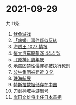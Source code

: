 # 2021-09-29
  共 11条

  <!-- BEGIN -->
  <!-- 最后更新时间:Wed Sep 29 2021 11:08:59 GMT+0000 (Coordinated Universal Time) -->
  1. [鱿鱼游戏](https://www.zhihu.com/search?q=鱿鱼游戏)
1. [「病媛」事件疑似反转](https://www.zhihu.com/search?q=病媛)
1. [海贼王 1027 情报](https://www.zhihu.com/search?q=海贼王)
1. [恒大汽车股飙涨 44.4 %](https://www.zhihu.com/search?q=恒大)
1. [《原神》周年庆](https://www.zhihu.com/search?q=原神)
1. [地窖囚禁性侵罪犯被执行死刑](https://www.zhihu.com/search?q=地窖囚禁)
1. [公牛集团被罚近 3 亿](https://www.zhihu.com/search?q=公牛集团)
1. [珠海航展](https://www.zhihu.com/search?q=珠海航展)
1. [特斯拉数据储存在中国](https://www.zhihu.com/search?q=特斯拉数据)
1. [刀剑神域手游删号](https://www.zhihu.com/search?q=刀剑神域手游)
1. [岸田文雄将出任日本首相](https://www.zhihu.com/search?q=岸田文雄)
  <!-- END -->
  